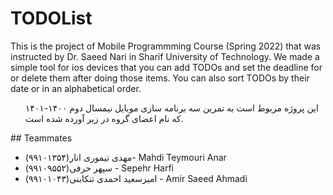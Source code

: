 # TODOList
This is the project of Mobile Programmming Course (Spring 2022) that was instructed by Dr. Saeed Nari in Sharif University of Technology.
We made a simple tool for ios devices that you can add TODOs and set the deadline for or delete them after doing those items.
You can also sort TODOs by their date or in an alphabetical order.
<ul>
 این پروژه مربوط است به تمرین سه برنامه سازی موبایل نیمسال دوم ۱۴۰۰-۱۴۰۱ که نام اعضای گروه در زیر آورده شده است.
 </ul>
## Teammates
<ul>
  <li>مهدی تیموری انار(۹۹۱۰۱۳۵۴)- Mahdi Teymouri Anar</li>
  <li>سپهر حرفی(۹۹۱۰۹۵۵۲) - Sepehr Harfi</li>
  <li> امیرسعید احمدی تنکابنی(۹۹۱۰۱۰۴۳) - Amir Saeed Ahmadi </li>
</ul>
